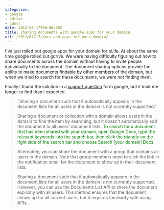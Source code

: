 ```yaml
---
categories:
- google
- gdrive
- gdocs
date: 2012-07-17T00:00:00Z
title: sharing documents with google apps for your domain
url: /2012/07/17/docs-and-apps-for-your-domain/
---
```


I've just rolled out google apps for your domain for eLife. At about the same time google rolled out gdrive. We were having difficulty figuring out how to share documents across the domain without having to invite people individually to the document. The document sharing options provide the ability to make documents findable by other members of the domain, but when we tried to search for these documents, we were not finding them.

Finally I found the solution in a [support question][sup] form google, but it took me longer to find than I expected.

> "Sharing a document such that it automatically appears in the document lists for all users in the domain is not currently supported."

> Sharing a document or collection with a domain allows users in the domain to find the item by searching, but it doesn't automatically add the document to all users' document lists. <font color="green">To search for a document that has been shared with your domain, open Google Docs, type the relevant keywords into the search bar, then click the triangle on the right side of the search bar and choose Search [your domain] Docs.</font>

> Alternately, you can share the document with a group that contains all users in the domain. Note that group members need to click the link in the notification email for the document to show up in their document lists.

> Sharing a document such that it automatically appears in the document lists for all users in the domain is not currently supported. However, you can use the Documents List API to share the document explicitly with all users. This method ensures that the document shows up for all current users, but it requires familiarity with using APIs.

[sup]: http://support.google.com/a/bin/static.py?hl=en&ts=2404805&page=ts.cs